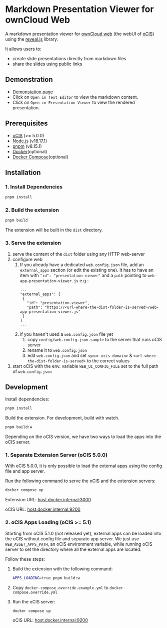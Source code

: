 # Markdown Presentation Viewer for ownCloud Web

A markdown presentation viewer for [ownCloud web](https://github.com/owncloud/web/) (the webUI of [oCIS](https://github.com/owncloud/ocis/)) using the [reveal.js](https://revealjs.com/) library.

It allows users to:

- create slide presentations directly from markdown files
- share the slides using public links

## Demonstration

- [Demonstation page](https://ocis.in-nepal.de/files/link/public/bdSEsErbfGKoOIt?fileId=bdSEsErbfGKoOIt&files-public-link-view-mode=resource-table)
- Click on `Open in Text Editor` to view the markdown content.
- Click on `Open in Presentation Viewer` to view the rendered presentation.

## Prerequisites

- [oCIS](https://github.com/owncloud/ocis) (>= 5.0.0)
- [Node.js](https://nodejs.org/en/) (v18.17.1)
- [pnpm](https://pnpm.io/) (v8.15.1)
- [Docker](https://www.docker.com/)(optional)
- [Docker Compose](https://docs.docker.com/compose/)(optional)

## Installation

### 1. Install Dependencies

```bash
pnpm install
```

### 2. Build the extension

```bash
pnpm build
```

The extension will be built in the `dist` directory.

### 3. Serve the extension

1. serve the content of the `dist` folder using any HTTP web-server
2. configure web
   1. If you already have a dedicated `web.config.json` file, add an `external_apps` section (or edit the existing one). It has to have an item with `"id": "presentation-viewer"` and a `path` pointing to `web-app-presentation-viewer.js` e.g.:
      ```
      ...
      "external_apps": [
       {
         "id": "presentation-viewer",
         "path": "https://<url-where-the-dist-folder-is-served>/web-app-presentation-viewer.js"
       }
      ]
      ...
      ```
   2. if you haven't used a `web.config.json` file yet
      1. copy `config/web.config.json.sample` to the server that runs oCIS server
      2. rename it to `web.config.json`
      3. edit `web.config.json` and set `<your-ocis-domain>` & `<url-where-the-dist-folder-is-served>` to the correct values
3. start oCIS with the env. variable `WEB_UI_CONFIG_FILE` set to the full path of `web.config.json`

## Development

Install dependencies:

```bash
pnpm install
```

Build the extension. For development, build with watch.

```bash
pnpm build:w
```

Depending on the oCIS version, we have two ways to load the apps into the oCIS server.

### 1. Separate Extension Server (oCIS 5.0.0)

With oCIS 5.0.0, it is only possible to load the external apps using the config file and app server.

Run the following command to serve the oCIS and the extension servers:

```bash
docker compose up
```

Extension URL: [host.docker.internal:3000](https://host.docker.internal:3000)

oCIS URL: [host.docker.internal:9200](https://host.docker.internal:9200)

### 2. oCIS Apps Loading (oCIS >= 5.1)

Starting from oCIS 5.1.0 (not released yet), external apps can be loaded into the oCIS without config file and separate app server. We just use `WEB_ASSET_APPS_PATH`, an oCIS environment variable, while running oCIS server to set the directory where all the external apps are located.

Follow these steps:

1. Build the extension with the following command:

   ```bash
   APPS_LOADING=true pnpm build:w
   ```

2. Copy `docker-compose.override.example.yml` to `docker-compose.override.yml`
3. Run the oCIS server:

   ```bash
   docker compose up
   ```

   oCIS URL: [host.docker.internal:9200](https://host.docker.internal:9200)

